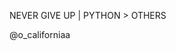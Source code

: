 NEVER GIVE UP |
PYTHON > OTHERS

@o_californiaa
<!---
G182500/G182500 is a ✨ special ✨ repository because its `README.md` (this file) appears on your GitHub profile.
You can click the Preview link to take a look at your changes.
--->
